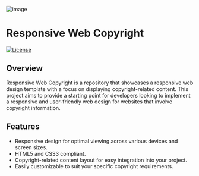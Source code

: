 ![image](https://github.com/iamfelix-s/ResponsiveWeb/assets/55951750/08ca0620-0d11-4adf-988e-34b5b0128434)

# Responsive Web Copyright

[![License](https://img.shields.io/badge/license-MIT-blue.svg)](https://opensource.org/licenses/MIT)

## Overview

Responsive Web Copyright is a repository that showcases a responsive web design template with a focus on displaying copyright-related content. This project aims to provide a starting point for developers looking to implement a responsive and user-friendly web design for websites that involve copyright information.

## Features

- Responsive design for optimal viewing across various devices and screen sizes.
- HTML5 and CSS3 compliant.
- Copyright-related content layout for easy integration into your project.
- Easily customizable to suit your specific copyright requirements.
